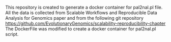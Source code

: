 This repository is created to generate a docker container for pal2nal.pl file.
All the data is collected from Scalable Workflows and Reproducible Data Analysis for Genomics paper and from the following git repository
https://github.com/EvolutionaryGenomics/scalability-reproducibility-chapter 
The DockerFile was modified to create a docker container for pal2nal.pl script. 
